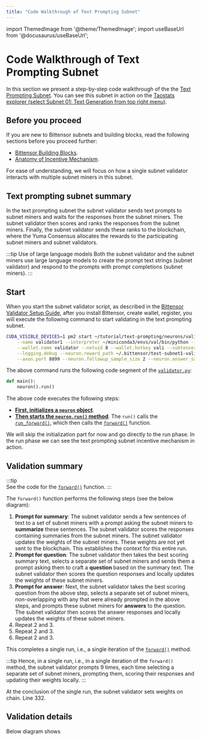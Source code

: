 ```yaml
---
title: "Code Walkthrough of Text Prompting Subnet"
---
```


import ThemedImage from '@theme/ThemedImage';
import useBaseUrl from '@docusaurus/useBaseUrl';

# Code Walkthrough of Text Prompting Subnet

In this section we present a step-by-step code walkthrough of the the [Text Prompting Subnet](https://github.com/opentensor/text-prompting/tree/main). You can see this subnet in action on the [Taostats explorer (select Subnet 01: Text Generation from top right menu)](https://taostats.io/). 

## Before you proceed

If you are new to Bittensor subnets and building blocks, read the following sections before you proceed further:

- [Bittensor Building Blocks](../concepts/bittensor-building-blocks).
- [Anatomy of Incentive Mechanism](../concepts/anatomy-of-incentive-mechanism).


For ease of understanding, we will focus on how a single subnet validator interacts with multiple subnet miners in this subnet. 

<center>
<ThemedImage
alt="1-Text Prompting Walkthrough"
sources={{
    light: useBaseUrl('/img/docs/1-text-prompting-walkthrough.png'),
    dark: useBaseUrl('/img/docs/1-text-prompting-walkthrough.png'),
  }}
/>
</center>

## Text prompting subnet summary

In the text prompting subnet the subnet validator sends text prompts to subnet miners and waits for the responses from the subnet miners. The subnet validator then scores and ranks the responses from the subnet miners. Finally, the subnet validator sends these ranks to the blockchain, where the Yuma Consensus allocates the rewards to the participating subnet miners and subnet validators. 

:::tip Use of large language models 
Both the subnet validator and the subnet miners use large language models to create the prompt text strings (subnet validator) and respond to the prompts with prompt completions (subnet miners).
:::

## Start

When you start the subnet validator script, as described in the  [Bittensor Validator Setup Guide](https://github.com/opentensor/text-prompting/blob/main/docs/running_a_validator.md), after you install Bittensor, create wallet, register, you will execute the following command to start validating in the text prompting subnet. 

```bash
CUDA_VISIBLE_DEVICES=1 pm2 start ~/tutorial/text-prompting/neurons/validators/validator.py \
    --name validator1 --interpreter ~/miniconda3/envs/val/bin/python -- \
    --wallet.name validator --netuid 8 --wallet.hotkey vali --subtensor.network test \
    --logging.debug --neuron.reward_path ~/.bittensor/test-subnet1-validators \
    --axon.port 8899 --neuron.followup_sample_size 2 --neuron.answer_sample_size 2
```

The above command runs the following code segment of the [`validator.py`](https://github.com/opentensor/text-prompting/blob/6c493cbce0c621e28ded203d947ce47a9ae062ea/neurons/validators/validator.py#L348C1-L349C19): 
```python
def main():
    neuron().run()
```

The above code executes the following steps:

- [**First, initializes a `neuron` object**](https://github.com/opentensor/text-prompting/blob/6c493cbce0c621e28ded203d947ce47a9ae062ea/neurons/validators/validator.py#L84).
- [**Then starts the `neuron.run()` method**](https://github.com/opentensor/text-prompting/blob/6c493cbce0c621e28ded203d947ce47a9ae062ea/neurons/validators/validator.py#L349). The `run()` calls the [`run_forward()`](https://github.com/opentensor/text-prompting/blob/6c493cbce0c621e28ded203d947ce47a9ae062ea/neurons/validators/validator.py#L319), which then calls the [`forward()`](https://github.com/opentensor/text-prompting/blob/6c493cbce0c621e28ded203d947ce47a9ae062ea/prompting/validators/forward.py#L220) function. 

We will skip the initialization part for now and go directly to the run phase. In the run phase we can see the text prompting subnet incentive mechanism in action. 

## Validation summary

:::tip  
See the code for the [`forward()`](https://github.com/opentensor/text-prompting/blob/6c493cbce0c621e28ded203d947ce47a9ae062ea/prompting/validators/forward.py#L220) function. 
:::

The `forward()` function performs the following steps (see the below diagram): 

<center>
<ThemedImage
alt="2-Text Prompting Walkthrough"
sources={{
    light: useBaseUrl('/img/docs/2-text-prompting-walkthrough.png'),
    dark: useBaseUrl('/img/docs/2-text-prompting-walkthrough.png'),
  }}
/>
</center>

1. **Prompt for summary**: The subnet validator sends a few sentences of text to a set of subnet miners with a prompt asking the subnet miners to **summarize** these sentences. The subnet validator scores the responses containing summaries from the subnet miners. The subnet validator updates the weights of the subnet miners. These weights are not yet sent to the blockchain. This establishes the context for this entire run.
2. **Prompt for question**: The subnet validator then takes the best scoring summary text, selects a separate set of subnet miners and sends them a prompt asking them to craft a **question** based on the summary text. The subnet validator then scores the question responses and locally updates the weights of these subnet miners. 
3. **Prompt for answer**: Next, the subnet validator takes the best scoring question from the above step, selects a separate set of subnet miners, non-overlapping with any that were already prompted in the above steps, and prompts these subnet miners for **answers** to the question. The subnet validator then scores the answer responses and locally updates the weights of these subnet miners.  
4. Repeat 2 and 3.
5. Repeat 2 and 3.
6. Repeat 2 and 3. 

This completes a single run, i.e., a single iteration of the [`forward()`](https://github.com/opentensor/text-prompting/blob/6c493cbce0c621e28ded203d947ce47a9ae062ea/prompting/validators/forward.py#L220) method. 

:::tip 
Hence, in a single run, i.e., in a single iteration of the `forward()` method, the subnet validator prompts 9 times, each time selecting a separate set of subnet miners, prompting them, scoring their responses and updating their weights locally. 
:::

At the conclusion of the single run, the subnet validator sets weights on chain. Line 332.

## Validation details

Below diagram shows 
